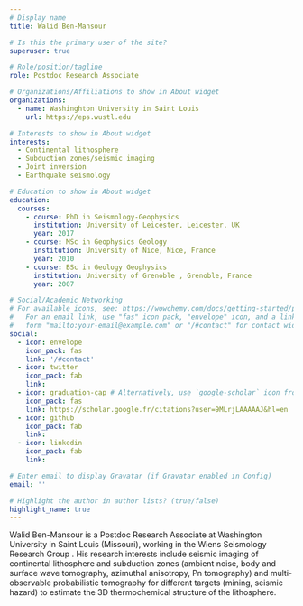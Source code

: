 ```yaml
---
# Display name
title: Walid Ben-Mansour

# Is this the primary user of the site?
superuser: true

# Role/position/tagline
role: Postdoc Research Associate

# Organizations/Affiliations to show in About widget
organizations:
  - name: Washinghton University in Saint Louis
    url: https://eps.wustl.edu

# Interests to show in About widget
interests:
  - Continental lithosphere
  - Subduction zones/seismic imaging
  - Joint inversion
  - Earthquake seismology

# Education to show in About widget
education:
  courses:
    - course: PhD in Seismology-Geophysics
      institution: University of Leicester, Leicester, UK
      year: 2017
    - course: MSc in Geophysics Geology
      institution: University of Nice, Nice, France
      year: 2010
    - course: BSc in Geology Geophysics
      institution: University of Grenoble , Grenoble, France
      year: 2007

# Social/Academic Networking
# For available icons, see: https://wowchemy.com/docs/getting-started/page-builder/#icons
#   For an email link, use "fas" icon pack, "envelope" icon, and a link in the
#   form "mailto:your-email@example.com" or "/#contact" for contact widget.
social:
  - icon: envelope
    icon_pack: fas
    link: '/#contact'
  - icon: twitter
    icon_pack: fab
    link: 
  - icon: graduation-cap # Alternatively, use `google-scholar` icon from `ai` icon pack
    icon_pack: fas
    link: https://scholar.google.fr/citations?user=9MLrjLAAAAAJ&hl=en
  - icon: github
    icon_pack: fab
    link: 
  - icon: linkedin
    icon_pack: fab
    link: 

# Enter email to display Gravatar (if Gravatar enabled in Config)
email: ''

# Highlight the author in author lists? (true/false)
highlight_name: true
---
```


Walid Ben-Mansour is a Postdoc Research Associate at Washington University in Saint Louis (Missouri), working in the Wiens Seismology Research Group . His research interests include seismic imaging of continental lithosphere and subduction zones (ambient noise, body and surface wave tomography, azimuthal anisotropy, Pn tomography) and multi-observable probabilistic tomography for different targets (mining, seismic hazard) to estimate the 3D thermochemical structure of the lithosphere.


